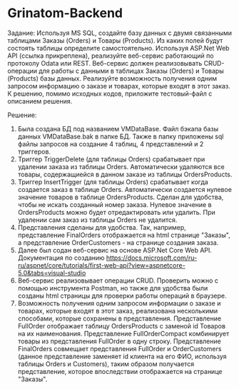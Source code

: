 # Grinatom-Backend

Задание:
Используя MS SQL, создайте базу данных с двумя связанными таблицами Заказы (Orders) и Товары (Products). Из каких полей будут состоять таблицы определите самостоятельно.
Используя ASP.Net Web API (ссылка прикреплена), реализуйте веб-сервис работающий по протоколу Odata или REST.
Веб-сервис должен реализовывать CRUD-операции для работы с данными в таблицах Заказы (Orders) и Товары (Products) базы данных.
Реализуйте возможность получения одним запросом информацию о заказе и товарах, которые входят в этот заказ.
К решению, помимо исходных кодов, приложите тестовый-файл с описанием решения.

Решение:
1. Была создана БД под названием VMDataBase. Файл бэкапа базы данных VMDataBase.bak в папке БД. Также в папку приложены sql файлы запросов на создание 4 таблиц, 4 представлений и 2 триггеров.
2. Триггер TriggerDelete (для таблицы Orders) срабатывает при удалении заказа из таблицы Orders. Автоматически удаляются все товары, содержащиейся в данном заказе из таблицы OrdersProducts.
3. Триггер InsertTrigger (для таблицы Orders) срабатывает когда создается заказ в таблице Orders. Автоматически создается нулевое значение товаров в таблице OrdersProducts. Сделан для удобства, чтобы не искать созданный номер заказа. Нулевое значение в OrdersProducts можно будет отредактировать или удалить. При удалении сам заказ из таблицы Orders не удалится.
4. Представления сделаны для удобства. Так, например, представление FinalOrders отображается на html странице "Заказы", а представление OrderCustomers - на странице создания заказа.
5. Далее был содан веб-сервис на основе ASP.Net Core Web API. Документация по созданию https://docs.microsoft.com/ru-ru/aspnet/core/tutorials/first-web-api?view=aspnetcore-5.0&tabs=visual-studio
6. Веб-сервис реализовывает операции CRUD. Проверить можно с помощью инструмента Postman, но также для удобства были созданы html страницы для проверки работы операций в браузере.
7. Возможность получения одним запросом информации о заказе и товарах, которые входят в этот заказ, реализована несколькими способами, которые сохранены в представления. Представление FullOrder отображает таблицу OrdersProducts с заменой id Товаров на их наименования. Представление FullOrderCompact комбинирует товары из представления FullOrder в одну строку. Представление FinalOrders совмещает представления FullOrder и OrderCustomers (данное представление заменяет id клиента на его ФИО, используя таблицы Orders и Customers), таким образом получается представление, которое впоследствии отображается на странице "Заказы".
